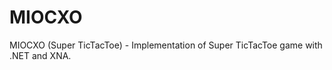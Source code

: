 MIOCXO
======

MIOCXO (Super TicTacToe) - Implementation of Super TicTacToe game with .NET and XNA.
